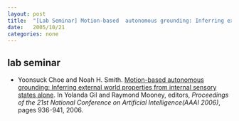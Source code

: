 ```yaml
---
layout: post
title:  "[Lab Seminar] Motion-based  autonomous grounding: Inferring external world properties from internal  sensory states alone"
date:   2005/10/21
categories: none
---
```



 
 



<h2>lab seminar</h2>
<!-- BEGIN BIBLIOGRAPHY references -->
<!--
    DO NOT MODIFY THIS BIBLIOGRAPHY BY HAND!  IT IS MAINTAINED AUTOMATICALLY!
    YOUR CHANGES WILL BE LOST THE NEXT TIME IT IS UPDATED!
--> 
<!-- Generated by: /home/yschoe/nn/tex/bib2html/bib2html -d references bib2html.aux bib2html.tmp -->
<UL>

<!-- Authors: Yoonsuck Choe and Noah H Smith -->
<LI><A NAME="choe:aaai06">Yoonsuck</A> Choe and
  Noah&nbsp;H. Smith.
<A HREF="http://faculty.cs.tamu.edu/choe/ftp/publications/choe.aaai06.pdf">Motion-based
  autonomous grounding: Inferring external world properties from internal
  sensory states alone</A>.
In Yolanda Gil and Raymond Mooney, editors, <CITE>Proceedings of the 21st
  National Conference on Artificial Intelligence(AAAI 2006)</CITE>, pages
  936-941, 2006.

</LI></UL>

<!-- END BIBLIOGRAPHY references -->


 

